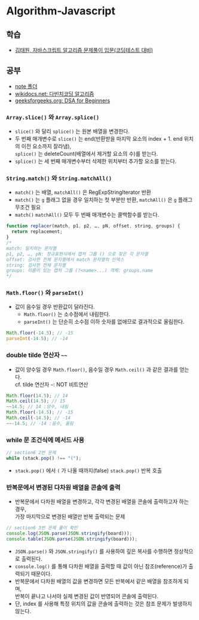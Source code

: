 # Algorithm-Javascript

## 학습

- [김태원, 자바스크립트 알고리즘 문제풀이 입문(코딩테스트 대비)](https://www.inflearn.com/course/%EC%9E%90%EB%B0%94%EC%8A%A4%ED%81%AC%EB%A6%BD%ED%8A%B8-%EC%95%8C%EA%B3%A0%EB%A6%AC%EC%A6%98-%EB%AC%B8%EC%A0%9C%ED%92%80%EC%9D%B4)

## 공부

- [note 폴더](/note)
- [wikidocs.net: 다빈치코딩 알고리즘](https://wikidocs.net/book/10280)
- [geeksforgeeks.org: DSA for Beginners](https://www.geeksforgeeks.org/complete-guide-to-dsa-for-beginners/)

### `Array.slice()` 와 `Array.splice()`

- `slice()` 와 달리 `splice()` 는 원본 배열을 변경한다.
- 두 번째 매개변수로 `slice()` 는 end(반환받을 마지막 요소의 index + 1. end 위치의 이전 요소까지 잘라냄),  
  `splice()` 는 deleteCount(배열에서 제거할 요소의 수)를 받는다.
- `splice()` 는 세 번째 매개변수부터 삭제한 위치부터 추가할 요소를 받는다.

### `String.match()` 와 `String.matchAll()`

- `match()` 는 배열, `matchAll()` 은 RegExpStringIterator 반환
- `match()` 는 `g` 플래그 없을 경우 일치하는 첫 부분만 반환, `matchAll()` 은 `g` 플래그 무조건 필요
- `match()` `matchAll()` 모두 두 번째 매개변수는 콜백함수를 받는다.

```js
function replacer(match, p1, p2, …, pN, offset, string, groups) {
  return replacement;
}
/*
match: 일치하는 문자열
p1, p2, …, pN: 정규표현식에서 캡처 그룹 () 으로 찾은 각 문자열
offset: 검사한 전체 문자열에서 match 문자열의 인덱스
string: 검사한 전체 문자열
groups: 이름이 있는 캡처 그룹 (?<name>...) 객체: groups.name
*/
```

### `Math.floor()` 와 `parseInt()`

- 값이 음수일 경우 반환값이 달라진다.
  - `Math.floor()` 는 소수점에서 내림한다.
  - `parseInt()` 는 단순히 소수점 이하 숫자를 없애므로 결과적으로 올림한다.

```js
Math.floor(-14.5); // -15
parseInt(-14.5); // -14
```

### double tilde 연산자 `~~`

- 값이 양수일 경우 `Math.floor()`, 음수일 경우 `Math.ceil()` 과 같은 결과를 얻는다.  
  cf. tilde 연산자 `~`: NOT 비트연산

```js
Math.floor(14.5); // 14
Math.ceil(14.5); // 15
~~14.5; // 14 :양수, 내림
Math.floor(-14.5); // -15
Math.ceil(-14.5); // -14
~~-14.5; // -14 :음수, 올림
```

### while 문 조건식에 메서드 사용

```js
// section6 2번 문제
while (stack.pop() !== "(");
```

- `stack.pop()` 에서 `(` 가 나올 때까지(false) `stack.pop()` 반복 호출

### 반복문에서 변경된 다차원 배열을 콘솔에 출력

- 반복문에서 다차원 배열을 변경하고, 각각 변경된 배열을 콘솔에 출력하고자 하는 경우,  
  가장 마지막으로 변경된 배열만 반복 출력되는 문제

```js
// section6 3번 문제 풀이 확인
console.log(JSON.parse(JSON.stringify(board)));
console.table(JSON.parse(JSON.stringify(board)));
```

- `JSON.parse()` 와 `JSON.stringify()` 를 사용하여 깊은 복사를 수행하면 정상적으로 출력된다.
- `console.log()` 를 통해 다차원 배열을 출력할 때 값이 아닌 참조(reference)가 출력되기 때문이다.
- 반복문에서 다차원 배열의 값을 변경하면 모든 반복에서 같은 배열을 참조하게 되며,  
  반복이 끝나고 나서야 실제 변경된 값이 반영되어 콘솔에 출력된다.
- 단, index 를 사용해 특정 위치의 값을 콘솔에 출력하는 것은 참조 문제가 발생하지 않는다.
